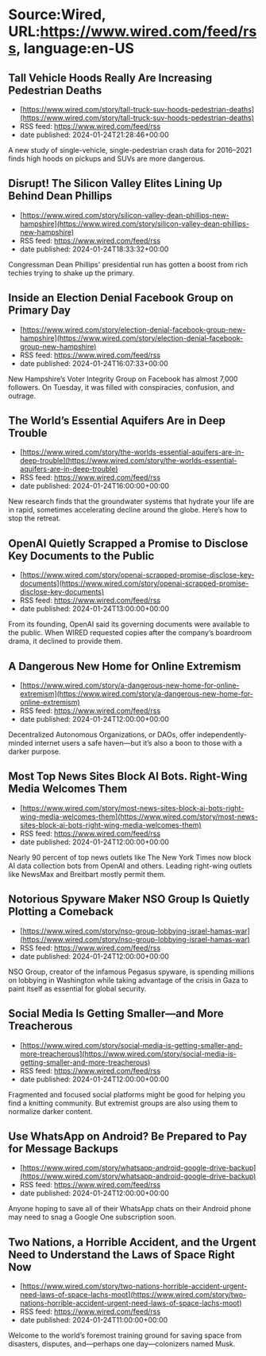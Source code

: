 # Source:Wired, URL:https://www.wired.com/feed/rss, language:en-US

## Tall Vehicle Hoods Really Are Increasing Pedestrian Deaths
 - [https://www.wired.com/story/tall-truck-suv-hoods-pedestrian-deaths](https://www.wired.com/story/tall-truck-suv-hoods-pedestrian-deaths)
 - RSS feed: https://www.wired.com/feed/rss
 - date published: 2024-01-24T21:28:46+00:00

A new study of single-vehicle, single-pedestrian crash data for 2016–2021 finds high hoods on pickups and SUVs are more dangerous.

## Disrupt! The Silicon Valley Elites Lining Up Behind Dean Phillips
 - [https://www.wired.com/story/silicon-valley-dean-phillips-new-hampshire](https://www.wired.com/story/silicon-valley-dean-phillips-new-hampshire)
 - RSS feed: https://www.wired.com/feed/rss
 - date published: 2024-01-24T18:33:32+00:00

Congressman Dean Phillips' presidential run has gotten a boost from rich techies trying to shake up the primary.

## Inside an Election Denial Facebook Group on Primary Day
 - [https://www.wired.com/story/election-denial-facebook-group-new-hampshire](https://www.wired.com/story/election-denial-facebook-group-new-hampshire)
 - RSS feed: https://www.wired.com/feed/rss
 - date published: 2024-01-24T16:07:33+00:00

New Hampshire’s Voter Integrity Group on Facebook has almost 7,000 followers. On Tuesday, it was filled with conspiracies, confusion, and outrage.

## The World’s Essential Aquifers Are in Deep Trouble
 - [https://www.wired.com/story/the-worlds-essential-aquifers-are-in-deep-trouble](https://www.wired.com/story/the-worlds-essential-aquifers-are-in-deep-trouble)
 - RSS feed: https://www.wired.com/feed/rss
 - date published: 2024-01-24T16:00:00+00:00

New research finds that the groundwater systems that hydrate your life are in rapid, sometimes accelerating decline around the globe. Here’s how to stop the retreat.

## OpenAI Quietly Scrapped a Promise to Disclose Key Documents to the Public
 - [https://www.wired.com/story/openai-scrapped-promise-disclose-key-documents](https://www.wired.com/story/openai-scrapped-promise-disclose-key-documents)
 - RSS feed: https://www.wired.com/feed/rss
 - date published: 2024-01-24T13:00:00+00:00

From its founding, OpenAI said its governing documents were available to the public. When WIRED requested copies after the company’s boardroom drama, it declined to provide them.

## A Dangerous New Home for Online Extremism
 - [https://www.wired.com/story/a-dangerous-new-home-for-online-extremism](https://www.wired.com/story/a-dangerous-new-home-for-online-extremism)
 - RSS feed: https://www.wired.com/feed/rss
 - date published: 2024-01-24T12:00:00+00:00

Decentralized Autonomous Organizations, or DAOs, offer independently-minded internet users a safe haven—but it’s also a boon to those with a darker purpose.

## Most Top News Sites Block AI Bots. Right-Wing Media Welcomes Them
 - [https://www.wired.com/story/most-news-sites-block-ai-bots-right-wing-media-welcomes-them](https://www.wired.com/story/most-news-sites-block-ai-bots-right-wing-media-welcomes-them)
 - RSS feed: https://www.wired.com/feed/rss
 - date published: 2024-01-24T12:00:00+00:00

Nearly 90 percent of top news outlets like The New York Times now block AI data collection bots from OpenAI and others. Leading right-wing outlets like NewsMax and Breitbart mostly permit them.

## Notorious Spyware Maker NSO Group Is Quietly Plotting a Comeback
 - [https://www.wired.com/story/nso-group-lobbying-israel-hamas-war](https://www.wired.com/story/nso-group-lobbying-israel-hamas-war)
 - RSS feed: https://www.wired.com/feed/rss
 - date published: 2024-01-24T12:00:00+00:00

NSO Group, creator of the infamous Pegasus spyware, is spending millions on lobbying in Washington while taking advantage of the crisis in Gaza to paint itself as essential for global security.

## Social Media Is Getting Smaller—and More Treacherous
 - [https://www.wired.com/story/social-media-is-getting-smaller-and-more-treacherous](https://www.wired.com/story/social-media-is-getting-smaller-and-more-treacherous)
 - RSS feed: https://www.wired.com/feed/rss
 - date published: 2024-01-24T12:00:00+00:00

Fragmented and focused social platforms might be good for helping you find a knitting community. But extremist groups are also using them to normalize darker content.

## Use WhatsApp on Android? Be Prepared to Pay for Message Backups
 - [https://www.wired.com/story/whatsapp-android-google-drive-backup](https://www.wired.com/story/whatsapp-android-google-drive-backup)
 - RSS feed: https://www.wired.com/feed/rss
 - date published: 2024-01-24T12:00:00+00:00

Anyone hoping to save all of their WhatsApp chats on their Android phone may need to snag a Google One subscription soon.

## Two Nations, a Horrible Accident, and the Urgent Need to Understand the Laws of Space Right Now
 - [https://www.wired.com/story/two-nations-horrible-accident-urgent-need-laws-of-space-lachs-moot](https://www.wired.com/story/two-nations-horrible-accident-urgent-need-laws-of-space-lachs-moot)
 - RSS feed: https://www.wired.com/feed/rss
 - date published: 2024-01-24T11:00:00+00:00

Welcome to the world’s foremost training ground for saving space from disasters, disputes, and—perhaps one day—colonizers named Musk.

